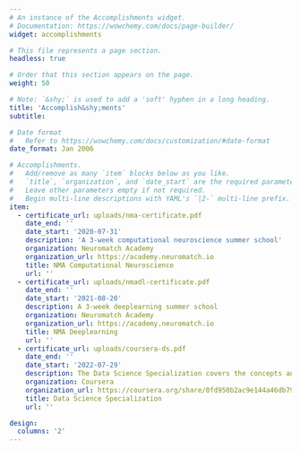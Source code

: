 ```yaml
---
# An instance of the Accomplishments widget.
# Documentation: https://wowchemy.com/docs/page-builder/
widget: accomplishments

# This file represents a page section.
headless: true

# Order that this section appears on the page.
weight: 50

# Note: `&shy;` is used to add a 'soft' hyphen in a long heading.
title: 'Accomplish&shy;ments'
subtitle:

# Date format
#   Refer to https://wowchemy.com/docs/customization/#date-format
date_format: Jan 2006

# Accomplishments.
#   Add/remove as many `item` blocks below as you like.
#   `title`, `organization`, and `date_start` are the required parameters.
#   Leave other parameters empty if not required.
#   Begin multi-line descriptions with YAML's `|2-` multi-line prefix.
item:
  - certificate_url: uploads/nma-certificate.pdf
    date_end: ''
    date_start: '2020-07-31'
    description: 'A 3-week computational neuroscience summer school'
    organization: Neuromatch Academy
    organization_url: https://academy.neuromatch.io
    title: NMA Computational Neuroscience
    url: ''
  - certificate_url: uploads/nmadl-certificate.pdf
    date_end: ''
    date_start: '2021-08-20'
    description: A 3-week deeplearning summer school
    organization: Neuromatch Academy
    organization_url: https://academy.neuromatch.io
    title: NMA Deeplearning
    url: ''
  - certificate_url: uploads/coursera-ds.pdf
    date_end: ''
    date_start: '2022-07-29'
    description: The Data Science Specialization covers the concepts and tools for an entire data science pipeline.
    organization: Coursera
    organization_url: https://coursera.org/share/0fd950b2ac9e144a46db7922f1538d6d
    title: Data Science Specialization
    url: ''

design:
  columns: '2'
---
```

